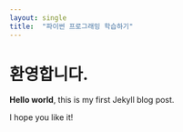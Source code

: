 ```yaml
---
layout: single
title:  "파이썬 프로그래밍 학습하기"
---
```


# 환영합니다.


**Hello world**, this is my first Jekyll blog post.

I hope you like it!
